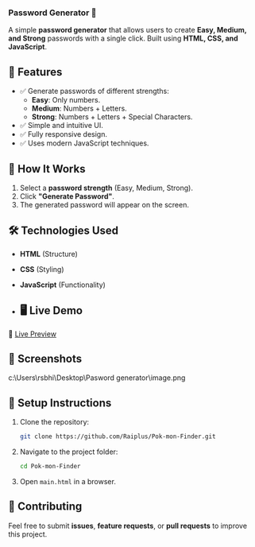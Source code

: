 ### **Password Generator** 🔐  

A simple **password generator** that allows users to create **Easy, Medium, and Strong** passwords with a single click. Built using **HTML, CSS, and JavaScript**.

## 🚀 **Features**
- ✅ Generate passwords of different strengths:
  - **Easy**: Only numbers.
  - **Medium**: Numbers + Letters.
  - **Strong**: Numbers + Letters + Special Characters.
- ✅ Simple and intuitive UI.
- ✅ Fully responsive design.
- ✅ Uses modern JavaScript techniques.

## 🎯 **How It Works**
1. Select a **password strength** (Easy, Medium, Strong).
2. Click **"Generate Password"**.
3. The generated password will appear on the screen.

## 🛠️ **Technologies Used**
- **HTML** (Structure)
- **CSS** (Styling)
- **JavaScript** (Functionality)

- ## 🖥 Live Demo
🔗 [Live Preview](https://raiplus.github.io/Password-Generator-/) 

## 📸 **Screenshots**
c:\Users\rsbhi\Desktop\Pasword generator\image.png

## 🔧 **Setup Instructions**
1. Clone the repository:
   ```sh
   git clone https://github.com/Raiplus/Pok-mon-Finder.git
   ```
2. Navigate to the project folder:
   ```sh
   cd Pok-mon-Finder
   ```
3. Open `main.html` in a browser.

## 🤝 **Contributing**
Feel free to submit **issues**, **feature requests**, or **pull requests** to improve this project.

